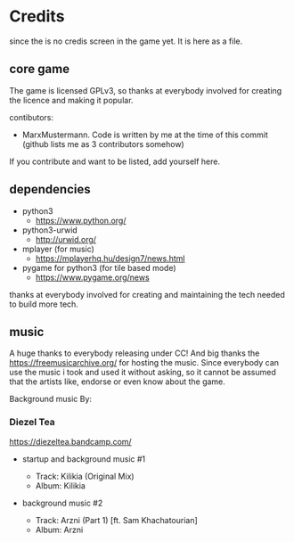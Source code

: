 # Credits

since the is no credis screen in the game yet. It is here as a file.

## core game

The game is licensed GPLv3, so thanks at everybody involved for creating the licence and making it popular.

contibutors:
* MarxMustermann. Code is written by me at the time of this commit (github lists me as 3 contributors somehow)

If you contribute and want to be listed, add yourself here.

## dependencies

* python3
  * https://www.python.org/
* python3-urwid
  * http://urwid.org/
* mplayer (for music)
  * https://mplayerhq.hu/design7/news.html
* pygame for python3 (for tile based mode)
  * https://www.pygame.org/news

thanks at everybody involved for creating and maintaining the tech needed to build more tech.

## music

A huge thanks to everybody releasing under CC! And big thanks the https://freemusicarchive.org/ for hosting the music. Since everybody can use the music i took and used it without asking, so it cannot be assumed that the artists like, endorse or even know about the game.

Background music By:

### Diezel Tea

https://diezeltea.bandcamp.com/

* startup and background music #1
  * Track: Kilikia (Original Mix)
  * Album: Kilikia

* background music #2
  * Track: Arzni (Part 1) [ft. Sam Khachatourian]
  * Album: Arzni

